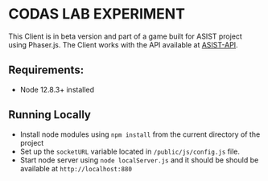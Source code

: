 # CODAS LAB EXPERIMENT

This Client is in beta version and part of a game built for ASIST project using Phaser.js. The Client works with the API available at [ASIST-API](https://github.com/CoDaS-Lab/ASIST-API).

## Requirements:
- Node 12.8.3+ installed

## Running Locally
- Install node modules using `npm install` from the current directory of the project
- Set up the `socketURL`  variable located  in `/public/js/config.js` file.
- Start node server using `node localServer.js` and it should be should be available at `http://localhost:880`
